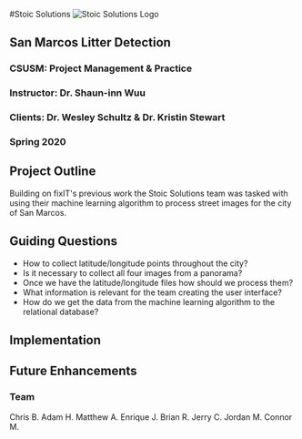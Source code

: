 #Stoic Solutions
![Stoic Solutions Logo](https://github.com/img/StoicSolutionsTransparentBGNoText.png "Logo Title")

## San Marcos Litter Detection
### CSUSM: Project Management & Practice
### Instructor: Dr. Shaun-inn Wuu
### Clients: Dr. Wesley Schultz & Dr. Kristin Stewart
### Spring 2020 

## Project Outline
Building on fixIT's previous work the Stoic Solutions team was tasked with using their machine learning algorithm to process street images for the city of San Marcos.

## Guiding Questions

* How to collect latitude/longitude points throughout the city?
* Is it necessary to collect all four images from a panorama?
* Once we have the latitude/longitude files how should we process them?
* What information is relevant for the team creating the user interface?
* How do we get the data from the machine learning algorithm to the relational database?

## Implementation

## Future Enhancements

### Team
Chris B.
Adam H.
Matthew A.
Enrique J.
Brian R.
Jerry C.
Jordan M.
Connor M.
